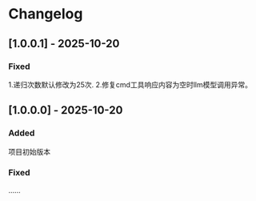 # Changelog

## [1.0.0.1] - 2025-10-20
### Fixed
1.递归次数默认修改为25次.
2.修复cmd工具响应内容为空时llm模型调用异常。

## [1.0.0.0] - 2025-10-20
### Added
项目初始版本

### Fixed
......

